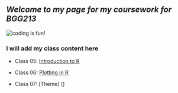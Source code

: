 ## _Welcome to my page for my coursework for BGG213_

![coding is fun!](https://www.google.com/url?sa=i&source=images&cd=&ved=2ahUKEwi-qdqApdPiAhUFCXwKHSKWBbkQjRx6BAgBEAU&url=http%3A%2F%2Fksusentinel.com%2F2016%2F02%2F17%2Fthe-importance-of-coding%2F&psig=AOvVaw11RYB9i9KnrnrdrcEZ2Dim&ust=1559856650065333)

### I will add my class content here

- Class 05: [Introduction to R](https://github.com/macatbu/bggn213/blob/master/Class%204:%20R%20Basics/Class_4-_In_Class_Exercise.md)

- Class 06: [Plotting in R]()

- Class 07: [Theme] ()






